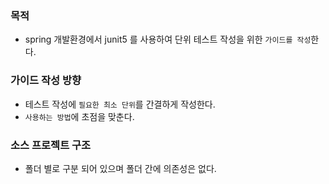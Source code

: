 ### 목적
- spring 개발환경에서 junit5 를 사용하여 단위 테스트 작성을 위한 `가이드를 작성`한다.

### 가이드 작성 방향
- 테스트 작성에 `필요한 최소 단위`를 간결하게 작성한다.
- `사용하는 방법`에 초점을 맞춘다.

### 소스 프로젝트 구조
- 폴더 별로 구분 되어 있으며 폴더 간에 의존성은 없다.

